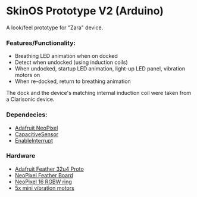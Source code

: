 # SkinOS Prototype V2 (Arduino)
A look/feel prototype for "Zara" device. 

### Features/Functionality:

 * Breathing LED animation when on docked
 * Detect when undocked (using induction coils)
 * When undocked, startup LED animation, light-up LED panel, vibration motors on
 * When re-docked, return to breathing animation

The dock and the device's matching internal induction coil were taken from a Clarisonic device. 

### Dependecies:
* [Adafruit NeoPixel](https://github.com/adafruit/Adafruit_NeoPixel) 
* [CapacitiveSensor](https://github.com/PaulStoffregen/CapacitiveSensor)
* [EnableInterrupt](https://github.com/GreyGnome/EnableInterrupt )


### Hardware
* [Adafruit Feather 32u4 Proto](https://www.adafruit.com/products/2771)
* [NeoPixel Feather Board](https://www.adafruit.com/products/2945)
* [NeoPixel 16 RGBW ring](https://www.adafruit.com/products/2854)
* [5x mini vibration motors](https://www.adafruit.com/products/1201)



